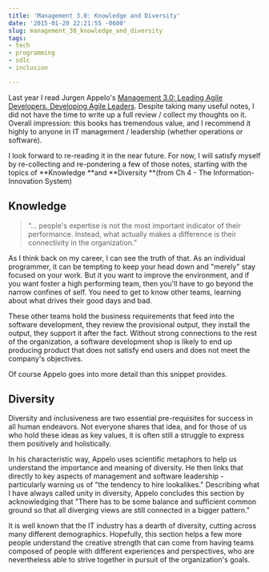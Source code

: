 ```yaml
---
title: 'Management 3.0: Knowledge and Diversity'
date: '2015-01-20 22:21:55 -0600'
slug: management_30_knowledge_and_diversity
tags:
- tech
- programming
- sdlc
- inclusion

---
```


Last year I read Jurgen Appelo's <a href="http://www.mgt30.com">Management 3.0:
Leading Agile Developers, Developing Agile Leaders</a>. Despite taking many
useful notes, I did not have the time to write up a full review / collect my
thoughts on it. Overall impression: this books has tremendous value, and I
recommend it highly to anyone in IT management / leadership (whether operations
or software).

I look forward to re-reading it in the near future. For now, I will satisfy
myself by re-collecting and re-pondering a few of those notes, starting with the
topics of **Knowledge **and **Diversity **(from Ch 4 - The
Information-Innovation System)

<!-- truncate -->

## Knowledge

> &ldquo;&hellip; people's expertise is not the most important indicator of their
> performance. Instead, what actually makes a difference is their connectivity in
> the organization.&rdquo;

As I think back on my career, I can see the truth of that. As an individual
programmer, it can be tempting to keep your head down and "merely" stay focused
on your work. But it you want to improve the environment, and if you want foster
a high performing team, then you'll have to go beyond the narrow confines of
self. You need to get to know other teams, learning about what drives their good
days and bad.

These other teams hold the business requirements that feed into the software
development, they review the provisional output, they install the output, they
support it after the fact. Without strong connections to the rest of the
organization, a software development shop is likely to end up producing product
that does not satisfy end users and does not meet the company's objectives.

Of course Appelo goes into more detail than this snippet provides.

## Diversity

Diversity and inclusiveness are two essential pre-requisites for success in all
human endeavors. Not everyone shares that idea, and for those of us who hold
these ideas as key values, it is often still a struggle to express them
positively and holistically.

In his characteristic way, Appelo uses scientific metaphors to help us
understand the importance and meaning of diversity. He then links that directly
to key aspects of management and software leadership - particularly warning us
of "the tendency to hire lookalikes." Describing what I have always called unity
in diversity, Appelo concludes this section by acknowledging that "There has to
be some balance and sufficient common ground so that all diverging views are
still connected in a bigger pattern."

It is well known that the IT industry has a dearth of diversity, cutting across
many different demographics. Hopefully, this section helps a few more people
understand the creative strength that can come from having teams composed of
people with different experiences and perspectives, who are nevertheless able to
strive together in pursuit of the organization's goals.
